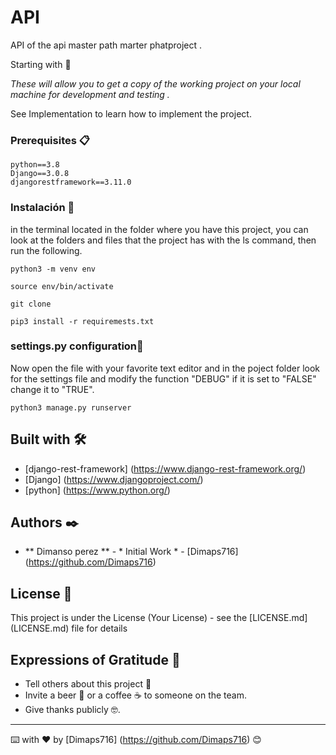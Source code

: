 # API

API of the api master path
 marter phatproject .

Starting with 🚀

_These will allow you to get a copy of the working project on your local machine for development and testing ._

See Implementation to learn how to implement the project.


### Prerequisites  📋


```
python==3.8
Django==3.0.8
djangorestframework==3.11.0
```

### Instalación 🔧

in the terminal located in the folder where you have this project, you can look at the folders and files that the project has with the ls command,
then run the following.
```
python3 -m venv env
```

```
source env/bin/activate
```

```
git clone 
```

```
pip3 install -r requiremests.txt
```
### settings.py configuration🔧

Now open the file with your favorite text editor and in the poject folder look for the settings file and modify the function "DEBUG" if it is set to "FALSE" change it to "TRUE".


```
python3 manage.py runserver 
```

## Built with 🛠️


* [django-rest-framework] (https://www.django-rest-framework.org/)
* [Django] (https://www.djangoproject.com/)
* [python] (https://www.python.org/)


## Authors ✒️


* ** Dimanso perez ** - * Initial Work * - [Dimaps716] (https://github.com/Dimaps716)


## License 📄

This project is under the License (Your License) - see the [LICENSE.md] (LICENSE.md) file for details

## Expressions of Gratitude 🎁

* Tell others about this project 📢
* Invite a beer 🍺 or a coffee ☕ to someone on the team.
* Give thanks publicly 🤓.




---
⌨️ with ❤️ by [Dimaps716] (https://github.com/Dimaps716) 😊
